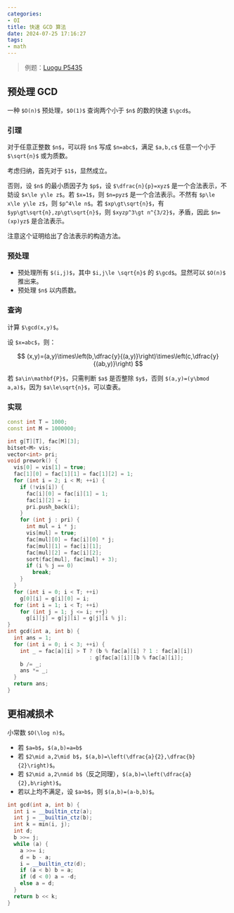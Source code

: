 ```yaml
---
categories:
- OI
title: 快速 GCD 算法
date: 2024-07-25 17:16:27
tags:
- math
---
```


> 例题：[Luogu P5435](https://www.luogu.com.cn/problem/P5435)

## 预处理 GCD

一种 `$O(n)$` 预处理，`$O(1)$` 查询两个小于 `$n$` 的数的快速 `$\gcd$`。

### 引理

对于任意正整数 `$n$`，可以将 `$n$` 写成 `$n=abc$`，满足 `$a,b,c$` 任意一个小于 `$\sqrt{n}$` 或为质数。

考虑归纳，首先对于 `$1$`，显然成立。

否则，设 `$n$` 的最小质因子为 `$p$`，设 `$\dfrac{n}{p}=xyz$` 是一个合法表示，不妨设 `$x\le y\le z$`。若 `$x=1$`，则 `$n=pyz$` 是一个合法表示。不然有 `$p\le x\le y\le z$`，则 `$p^4\le n$`。若 `$xp\gt\sqrt{n}$`，有 `$yp\gt\sqrt{n},zp\gt\sqrt{n}$`，则 `$xyzp^3\gt n^{3/2}$`，矛盾，因此 `$n=(xp)yz$` 是合法表示。

注意这个证明给出了合法表示的构造方法。

### 预处理

+ 预处理所有 `$(i,j)$`，其中 `$i,j\le \sqrt{n}$` 的 `$\gcd$`。显然可以 `$O(n)$` 推出来。
+ 预处理 `$n$` 以内质数。

### 查询

计算 `$\gcd(x,y)$`。

设 `$x=abc$`，则：

$$
(x,y)=(a,y)\times\left(b,\dfrac{y}{(a,y)}\right)\times\left(c,\dfrac{y}{(ab,y)}\right)
$$

若 `$a\in\mathbf{P}$`，只需判断 `$a$` 是否整除 `$y$`，否则 `$(a,y)=(y\bmod a,a)$`，因为 `$a\le\sqrt{n}$`，可以查表。

### 实现

```cpp
const int T = 1000;
const int M = 1000000;

int g[T][T], fac[M][3];
bitset<M> vis;
vector<int> pri;
void prework() {
  vis[0] = vis[1] = true;
  fac[1][0] = fac[1][1] = fac[1][2] = 1;
  for (int i = 2; i < M; ++i) {
    if (!vis[i]) {
      fac[i][0] = fac[i][1] = 1;
      fac[i][2] = i;
      pri.push_back(i);
    }
    for (int j : pri) {
      int mul = i * j;
      vis[mul] = true;
      fac[mul][0] = fac[i][0] * j;
      fac[mul][1] = fac[i][1];
      fac[mul][2] = fac[i][2];
      sort(fac[mul], fac[mul] + 3);
      if (i % j == 0)
        break;
    }
  }
  for (int i = 0; i < T; ++i)
    g[0][i] = g[i][0] = i;
  for (int i = 1; i < T; ++i)
    for (int j = 1; j <= i; ++j)
      g[i][j] = g[j][i] = g[j][i % j];
}
int gcd(int a, int b) {
  int ans = 1;
  for (int i = 0; i < 3; ++i) {
    int _ = fac[a][i] > T ? (b % fac[a][i] ? 1 : fac[a][i])
                          : g[fac[a][i]][b % fac[a][i]];
    b /= _;
    ans *= _;
  }
  return ans;
}
```

## 更相减损术

小常数 `$O(\log n)$`。

+ 若 `$a=b$`，`$(a,b)=a=b$`
+ 若 `$2\mid a,2\mid b$`，`$(a,b)=\left(\dfrac{a}{2},\dfrac{b}{2}\right)$`。
+ 若 `$2\mid a,2\nmid b$`（反之同理），`$(a,b)=\left(\dfrac{a}{2},b\right)$`。
+ 若以上均不满足，设 `$a>b$`，则 `$(a,b)=(a-b,b)$`。

```cpp
int gcd(int a, int b) {
  int i = __builtin_ctz(a);
  int j = __builtin_ctz(b);
  int k = min(i, j);
  int d;
  b >>= j;
  while (a) {
    a >>= i;
    d = b - a;
    i = __builtin_ctz(d);
    if (a < b) b = a;
    if (d < 0) a = -d;
    else a = d;
  }
  return b << k;
}
```
